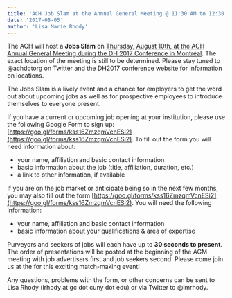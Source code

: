 ```yaml
---
title: 'ACH Job Slam at the Annual General Meeting @ 11:30 AM to 12:30 PM'
date: '2017-08-05'
author: 'Lisa Marie Rhody'
---
```

The ACH will host a **Jobs Slam** on [Thursday, August 10th, at the ACH Annual General Meeting during the DH 2017 Conference in Montréal](https://dh2017.adho.org/). The exact location of the meeting is still to be determined. Please stay tuned to @achdotorg on Twitter and the DH2017 conference website for information on locations.

The Jobs Slam is a lively event and a chance for employers to get the word out about upcoming jobs as well as for prospective employees to introduce themselves to everyone present.

If you have a current or upcoming job opening at your institution, please use the following Google Form to sign up: [https://goo.gl/forms/kss16ZmzqmVcnESi2](https://goo.gl/forms/kss16ZmzqmVcnESi2). To fill out the form you will need information about:

- your name, affiliation and basic contact information
- basic information about the job (title, affiliation, duration, etc.)
- a link to other information, if available

If you are on the job market or anticipate being so in the next few months, you may also fill out the form [https://goo.gl/forms/kss16ZmzqmVcnESi2](https://goo.gl/forms/kss16ZmzqmVcnESi2). You will need the following information:

- your name, affiliation and basic contact information
- basic information about your qualifications &amp; area of expertise

Purveyors and seekers of jobs will each have up to **30 seconds to present**. The order of presentations will be posted at the beginning of the AGM meeting with job advertisers first and job seekers second. Please come join us at the for this exciting match-making event!

Any questions, problems with the form, or other concerns can be sent to Lisa Rhody (lrhody at gc dot cuny dot edu) or via Twitter to @lmrhody.